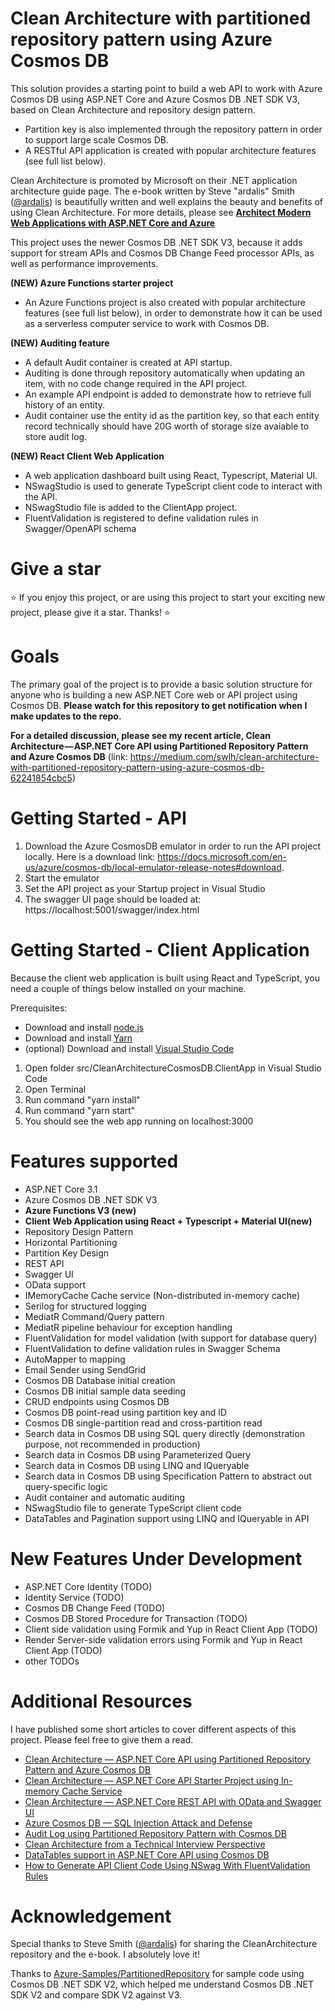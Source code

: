 # Clean Architecture with partitioned repository pattern using Azure Cosmos DB
This solution provides a starting point to build a web API to work with Azure Cosmos DB using ASP.NET Core and Azure Cosmos DB .NET SDK V3, based on Clean Architecture and repository design pattern. 
* Partition key is also implemented through the repository pattern in order to support large scale Cosmos DB.
* A RESTful API application is created with popular architecture features (see full list below).

Clean Architecture is promoted by Microsoft on their .NET application architecture guide page. The e-book written by Steve "ardalis" Smith ([@ardalis](https://github.com/ardalis)) is beautifully written and well explains the beauty and benefits of using Clean Architecture. For more details, please see [**Architect Modern Web Applications with ASP.NET Core and Azure**](https://docs.microsoft.com/en-us/dotnet/architecture/modern-web-apps-azure/)

This project uses the newer Cosmos DB .NET SDK V3, because it adds support for stream APIs and Cosmos DB Change Feed processor APIs, as well as performance improvements.


**(NEW) Azure Functions starter project**
* An Azure Functions project is also created with popular architecture features (see full list below), in order to demonstrate how it can be used as a serverless computer service to work with Cosmos DB.

**(NEW) Auditing feature**
* A default Audit container is created at API startup.
* Auditing is done through repository automatically when updating an item, with no code change required in the API project.
* An example API endpoint is added to demonstrate how to retrieve full history of an entity.
* Audit container use the entity id as the partition key, so that each entity record technically should have 20G worth of storage size avaiable to store audit log.

**(NEW) React Client Web Application**
* A web application dashboard built using React, Typescript, Material UI.
* NSwagStudio is used to generate TypeScript client code to interact with the API.
* NSwagStudio file is added to the ClientApp project.
* FluentValidation is registered to define validation rules in Swagger/OpenAPI schema

# Give a star
:star: If you enjoy this project, or are using this project to start your exciting new project, please give it a star. Thanks! :star: 

# Goals
The primary goal of the project is to provide a basic solution structure for anyone who is building a new ASP.NET Core web or API project using Cosmos DB.
**Please watch for this repository to get notification when I make updates to the repo.**

**For a detailed discussion, please see my recent article, Clean Architecture — ASP.NET Core API using Partitioned Repository Pattern and Azure Cosmos DB** (link: https://medium.com/swlh/clean-architecture-with-partitioned-repository-pattern-using-azure-cosmos-db-62241854cbc5)

# Getting Started - API
1. Download the Azure CosmosDB emulator in order to run the API project locally. Here is a download link: https://docs.microsoft.com/en-us/azure/cosmos-db/local-emulator-release-notes#download.
2. Start the emulator
3. Set the API project as your Startup project in Visual Studio
4. The swagger UI page should be loaded at: https://localhost:5001/swagger/index.html

# Getting Started - Client Application
Because the client web application is built using React and TypeScript, you need a couple of things below installed on your machine.

Prerequisites:
* Download and install [node.js](https://nodejs.org/en/download/)
* Download and install [Yarn](https://classic.yarnpkg.com/en/docs/install/#windows-stable)
* (optional) Download and install [Visual Studio Code](https://code.visualstudio.com/download)

1. Open folder src/CleanArchitectureCosmosDB.ClientApp in Visual Studio Code 
1. Open Terminal
1. Run command "yarn install"
1. Run command "yarn start"
1. You should see the web app running on localhost:3000

# Features supported
* ASP.NET Core 3.1
* Azure Cosmos DB .NET SDK V3
* **Azure Functions V3 (new)**
* **Client Web Application using React + Typescript + Material UI(new)**
* Repository Design Pattern
* Horizontal Partitioning
* Partition Key Design
* REST API
* Swagger UI
* OData support
* IMemoryCache Cache service (Non-distributed in-memory cache)
* Serilog for structured logging
* MediatR Command/Query pattern
* MediatR pipeline behaviour for exception handling 
* FluentValidation for model validation (with support for database query)
* FluentValidation to define validation rules in Swagger Schema
* AutoMapper to mapping
* Email Sender using SendGrid 
* Cosmos DB Database initial creation
* Cosmos DB initial sample data seeding
* CRUD endpoints using Cosmos DB
* Cosmos DB point-read using partition key and ID
* Cosmos DB single-partition read and cross-partition read
* Search data in Cosmos DB using SQL query directly (demonstration purpose, not recommended in production)
* Search data in Cosmos DB using Parameterized Query
* Search data in Cosmos DB using LINQ and IQueryable
* Search data in Cosmos DB using Specification Pattern to abstract out query-specific logic
* Audit container and automatic auditing 
* NSwagStudio file to generate TypeScript client code 
* DataTables and Pagination support using LINQ and IQueryable in API

# New Features Under Development
* ASP.NET Core Identity  (TODO)
* Identity Service (TODO)
* Cosmos DB Change Feed (TODO)
* Cosmos DB Stored Procedure for Transaction (TODO)
* Client side validation using Formik and Yup in React Client App (TODO)
* Render Server-side validation errors using Formik and Yup in React Client App (TODO)
* other TODOs

# Additional Resources
I have published some short articles to cover different aspects of this project. Please feel free to give them a read.
* [Clean Architecture — ASP.NET Core API using Partitioned Repository Pattern and Azure Cosmos DB ](https://medium.com/swlh/clean-architecture-with-partitioned-repository-pattern-using-azure-cosmos-db-62241854cbc5)
* [Clean Architecture — ASP.NET Core API Starter Project using In-memory Cache Service](https://shawn-shi.medium.com/clean-architecture-using-in-memory-cache-service-ab376fe226eb)
* [Clean Architecture — ASP.NET Core REST API with OData and Swagger UI](https://shawn-shi.medium.com/clean-architecture-rest-api-with-odata-and-swagger-ui-406f7df896c)
* [Azure Cosmos DB — SQL Injection Attack and Defense](https://medium.com/swlh/azure-cosmos-db-sql-injection-attack-and-defense-17b32ef95b9)
* [Audit Log using Partitioned Repository Pattern with Cosmos DB](https://shawn-shi.medium.com/audit-log-using-partitioned-repository-pattern-with-cosmos-db-99b63de97e35)
* [Clean Architecture from a Technical Interview Perspective](https://shawn-shi.medium.com/clean-architecture-from-a-technical-interview-perspective-7b79d86d6155)
* [DataTables support in ASP.NET Core API using Cosmos DB](https://shawn-shi.medium.com/pagination-and-searching-in-asp-net-core-api-using-cosmos-db-869384a59f5)
* [How to Generate API Client Code Using NSwag With FluentValidation Rules](https://medium.com/swlh/how-to-generate-api-client-code-using-nswag-with-fluentvalidation-rules-9428ae65c10e)

# Acknowledgement
Special thanks to Steve Smith ([@ardalis](https://github.com/ardalis)) for sharing the CleanArchitecture repository and the e-book. I absolutely love it!

Thanks to [Azure-Samples/PartitionedRepository](https://github.com/Azure-Samples/PartitionedRepository) for sample code using Cosmos DB .NET SDK V2, which helped me understand Cosmos DB .NET SDK V2 and compare SDK V2 against V3.
